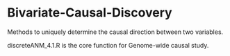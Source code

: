 # Bivariate-Causal-Discovery
Methods to uniquely determine the causal direction between two variables.

discreteANM_4.1.R is the core function for Genome-wide causal study.
